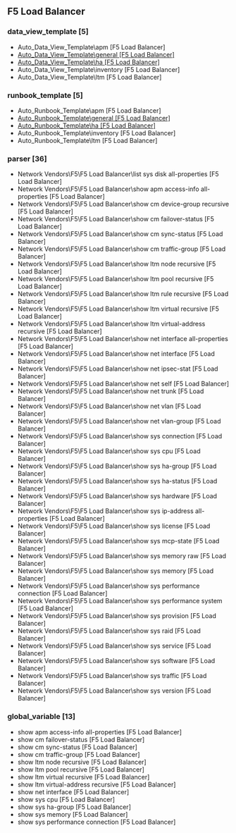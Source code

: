 ## F5 Load Balancer
### data_view_template [5]
* Auto_Data_View_Template\apm [F5 Load Balancer]
* [Auto_Data_View_Template\general [F5 Load Balancer]](f5_load_balancer/dvt_general.md)
* [Auto_Data_View_Template\ha [F5 Load Balancer]](f5_load_balancer/dvt_ha.md)
* Auto_Data_View_Template\inventory [F5 Load Balancer]
* Auto_Data_View_Template\ltm [F5 Load Balancer]

### runbook_template [5]
* Auto_Runbook_Template\apm [F5 Load Balancer]
* [Auto_Runbook_Template\general [F5 Load Balancer]](f5_load_balancer/dvt_general.md#content-type-runbook)
* [Auto_Runbook_Template\ha [F5 Load Balancer]](f5_load_balancer/dvt_ha.md#content-type-runbook)
* Auto_Runbook_Template\inventory [F5 Load Balancer]
* Auto_Runbook_Template\ltm [F5 Load Balancer]

### parser [36]
* Network Vendors\F5\F5 Load Balancer\list sys disk all-properties [F5 Load Balancer]
* Network Vendors\F5\F5 Load Balancer\show apm access-info all-properties [F5 Load Balancer]
* Network Vendors\F5\F5 Load Balancer\show cm device-group recursive [F5 Load Balancer]
* Network Vendors\F5\F5 Load Balancer\show cm failover-status [F5 Load Balancer]
* Network Vendors\F5\F5 Load Balancer\show cm sync-status [F5 Load Balancer]
* Network Vendors\F5\F5 Load Balancer\show cm traffic-group [F5 Load Balancer]
* Network Vendors\F5\F5 Load Balancer\show ltm node recursive [F5 Load Balancer]
* Network Vendors\F5\F5 Load Balancer\show ltm pool recursive [F5 Load Balancer]
* Network Vendors\F5\F5 Load Balancer\show ltm rule recursive [F5 Load Balancer]
* Network Vendors\F5\F5 Load Balancer\show ltm virtual recursive  [F5 Load Balancer]
* Network Vendors\F5\F5 Load Balancer\show ltm virtual-address recursive [F5 Load Balancer]
* Network Vendors\F5\F5 Load Balancer\show net interface all-properties [F5 Load Balancer]
* Network Vendors\F5\F5 Load Balancer\show net interface [F5 Load Balancer]
* Network Vendors\F5\F5 Load Balancer\show net ipsec-stat [F5 Load Balancer]
* Network Vendors\F5\F5 Load Balancer\show net self [F5 Load Balancer]
* Network Vendors\F5\F5 Load Balancer\show net trunk [F5 Load Balancer]
* Network Vendors\F5\F5 Load Balancer\show net vlan [F5 Load Balancer]
* Network Vendors\F5\F5 Load Balancer\show net vlan-group [F5 Load Balancer]
* Network Vendors\F5\F5 Load Balancer\show sys connection [F5 Load Balancer]
* Network Vendors\F5\F5 Load Balancer\show sys cpu [F5 Load Balancer]
* Network Vendors\F5\F5 Load Balancer\show sys ha-group [F5 Load Balancer]
* Network Vendors\F5\F5 Load Balancer\show sys ha-status [F5 Load Balancer]
* Network Vendors\F5\F5 Load Balancer\show sys hardware [F5 Load Balancer]
* Network Vendors\F5\F5 Load Balancer\show sys ip-address all-properties [F5 Load Balancer]
* Network Vendors\F5\F5 Load Balancer\show sys license [F5 Load Balancer]
* Network Vendors\F5\F5 Load Balancer\show sys mcp-state [F5 Load Balancer]
* Network Vendors\F5\F5 Load Balancer\show sys memory raw [F5 Load Balancer]
* Network Vendors\F5\F5 Load Balancer\show sys memory [F5 Load Balancer]
* Network Vendors\F5\F5 Load Balancer\show sys performance connection [F5 Load Balancer]
* Network Vendors\F5\F5 Load Balancer\show sys performance system [F5 Load Balancer]
* Network Vendors\F5\F5 Load Balancer\show sys provision [F5 Load Balancer]
* Network Vendors\F5\F5 Load Balancer\show sys raid [F5 Load Balancer]
* Network Vendors\F5\F5 Load Balancer\show sys service [F5 Load Balancer]
* Network Vendors\F5\F5 Load Balancer\show sys software [F5 Load Balancer]
* Network Vendors\F5\F5 Load Balancer\show sys traffic [F5 Load Balancer]
* Network Vendors\F5\F5 Load Balancer\show sys version [F5 Load Balancer]


### global_variable [13]
* show apm access-info all-properties [F5 Load Balancer]
* show cm failover-status [F5 Load Balancer]
* show cm sync-status [F5 Load Balancer]
* show cm traffic-group [F5 Load Balancer]
* show ltm node recursive [F5 Load Balancer]
* show ltm pool recursive [F5 Load Balancer]
* show ltm virtual recursive  [F5 Load Balancer]
* show ltm virtual-address recursive [F5 Load Balancer]
* show net interface [F5 Load Balancer]
* show sys cpu [F5 Load Balancer]
* show sys ha-group [F5 Load Balancer]
* show sys memory [F5 Load Balancer]
* show sys performance connection [F5 Load Balancer]
